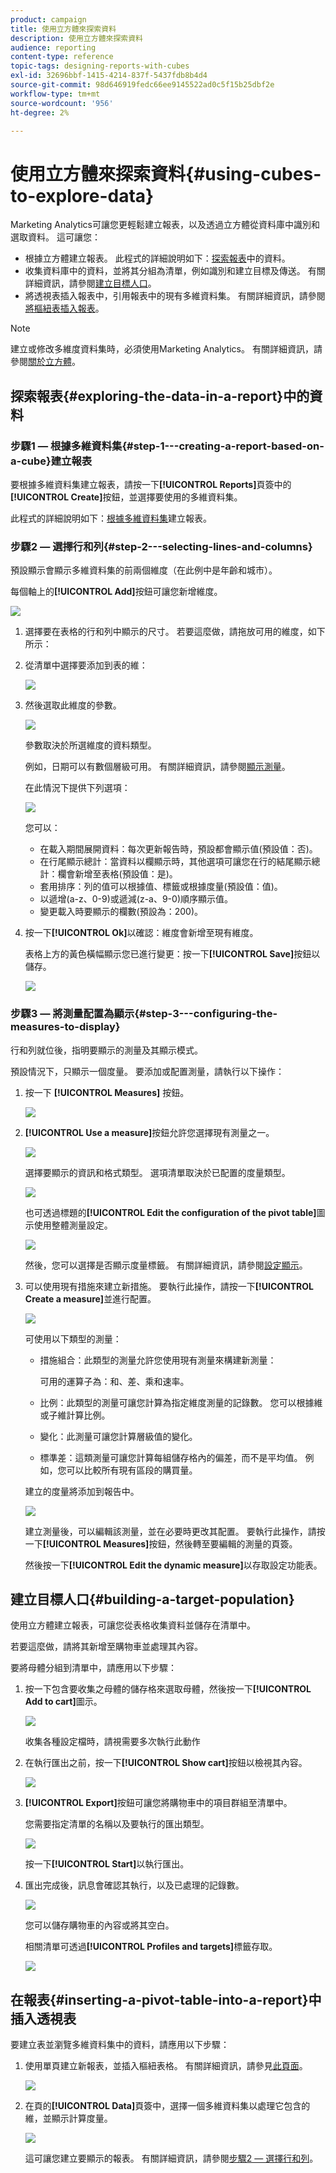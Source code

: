 ```yaml
---
product: campaign
title: 使用立方體來探索資料
description: 使用立方體來探索資料
audience: reporting
content-type: reference
topic-tags: designing-reports-with-cubes
exl-id: 32696bbf-1415-4214-837f-5437fdb8b4d4
source-git-commit: 98d646919fedc66ee9145522ad0c5f15b25dbf2e
workflow-type: tm+mt
source-wordcount: '956'
ht-degree: 2%

---
```


# 使用立方體來探索資料{#using-cubes-to-explore-data}

Marketing Analytics可讓您更輕鬆建立報表，以及透過立方體從資料庫中識別和選取資料。 這可讓您：

* 根據立方體建立報表。 此程式的詳細說明如下：[探索報表](#exploring-the-data-in-a-report)中的資料。
* 收集資料庫中的資料，並將其分組為清單，例如識別和建立目標及傳送。 有關詳細資訊，請參閱[建立目標人口](#building-a-target-population)。
* 將透視表插入報表中，引用報表中的現有多維資料集。 有關詳細資訊，請參閱[將樞紐表插入報表](#inserting-a-pivot-table-into-a-report)。

>[!NOTE]
>
>建立或修改多維度資料集時，必須使用Marketing Analytics。 有關詳細資訊，請參閱[關於立方體](../../reporting/using/about-cubes.md)。

## 探索報表{#exploring-the-data-in-a-report}中的資料

### 步驟1 — 根據多維資料集{#step-1---creating-a-report-based-on-a-cube}建立報表

要根據多維資料集建立報表，請按一下&#x200B;**[!UICONTROL Reports]**&#x200B;頁簽中的&#x200B;**[!UICONTROL Create]**&#x200B;按鈕，並選擇要使用的多維資料集。

此程式的詳細說明如下：[根據多維資料集](../../reporting/using/creating-indicators.md#creating-a-report-based-on-a-cube)建立報表。

### 步驟2 — 選擇行和列{#step-2---selecting-lines-and-columns}

預設顯示會顯示多維資料集的前兩個維度（在此例中是年齡和城市）。

每個軸上的&#x200B;**[!UICONTROL Add]**&#x200B;按鈕可讓您新增維度。

![](assets/s_advuser_cube_in_report_03.png)

1. 選擇要在表格的行和列中顯示的尺寸。 若要這麼做，請拖放可用的維度，如下所示：
1. 從清單中選擇要添加到表的維：

   ![](assets/s_advuser_cube_in_report_04.png)

1. 然後選取此維度的參數。

   ![](assets/s_advuser_cube_in_report_04b.png)

   參數取決於所選維度的資料類型。

   例如，日期可以有數個層級可用。 有關詳細資訊，請參閱[顯示測量](../../reporting/using/concepts-and-methodology.md#displaying-measures)。

   在此情況下提供下列選項：

   ![](assets/s_advuser_cube_in_report_config2.png)

   您可以：

   * 在載入期間展開資料：每次更新報告時，預設都會顯示值(預設值：否)。
   * 在行尾顯示總計：當資料以欄顯示時，其他選項可讓您在行的結尾顯示總計：欄會新增至表格(預設值：是)。
   * 套用排序：列的值可以根據值、標籤或根據度量(預設值：值)。
   * 以遞增(a-z、0-9)或遞減(z-a、9-0)順序顯示值。
   * 變更載入時要顯示的欄數(預設為：200)。

1. 按一下&#x200B;**[!UICONTROL Ok]**&#x200B;以確認：維度會新增至現有維度。

   表格上方的黃色橫幅顯示您已進行變更：按一下&#x200B;**[!UICONTROL Save]**&#x200B;按鈕以儲存。

   ![](assets/s_advuser_cube_in_report_04c.png)

### 步驟3 — 將測量配置為顯示{#step-3---configuring-the-measures-to-display}

行和列就位後，指明要顯示的測量及其顯示模式。

預設情況下，只顯示一個度量。 要添加或配置測量，請執行以下操作：

1. 按一下 **[!UICONTROL Measures]** 按鈕。

   ![](assets/s_advuser_cube_in_report_05.png)

1. **[!UICONTROL Use a measure]**&#x200B;按鈕允許您選擇現有測量之一。

   ![](assets/s_advuser_cube_in_report_08.png)

   選擇要顯示的資訊和格式類型。 選項清單取決於已配置的度量類型。

   ![](assets/s_advuser_cube_in_report_09.png)

   也可透過標題的&#x200B;**[!UICONTROL Edit the configuration of the pivot table]**&#x200B;圖示使用整體測量設定。

   ![](assets/s_advuser_cube_in_report_config_02.png)

   然後，您可以選擇是否顯示度量標籤。 有關詳細資訊，請參閱[設定顯示](../../reporting/using/concepts-and-methodology.md#configuring-the-display)。

1. 可以使用現有措施來建立新措施。 要執行此操作，請按一下&#x200B;**[!UICONTROL Create a measure]**&#x200B;並進行配置。

   ![](assets/s_advuser_cube_in_report_config_02a.png)

   可使用以下類型的測量：

   * 措施組合：此類型的測量允許您使用現有測量來構建新測量：

      可用的運算子為：和、差、乘和速率。

   * 比例：此類型的測量可讓您計算為指定維度測量的記錄數。 您可以根據維或子維計算比例。
   * 變化：此測量可讓您計算層級值的變化。
   * 標準差：這類測量可讓您計算每組儲存格內的偏差，而不是平均值。 例如，您可以比較所有現有區段的購買量。

   建立的度量將添加到報告中。

   ![](assets/s_advuser_cube_in_report_config_02b.png)

   建立測量後，可以編輯該測量，並在必要時更改其配置。 要執行此操作，請按一下&#x200B;**[!UICONTROL Measures]**&#x200B;按鈕，然後轉至要編輯的測量的頁簽。

   然後按一下&#x200B;**[!UICONTROL Edit the dynamic measure]**&#x200B;以存取設定功能表。

## 建立目標人口{#building-a-target-population}

使用立方體建立報表，可讓您從表格收集資料並儲存在清單中。

若要這麼做，請將其新增至購物車並處理其內容。

要將母體分組到清單中，請應用以下步驟：

1. 按一下包含要收集之母體的儲存格來選取母體，然後按一下&#x200B;**[!UICONTROL Add to cart]**&#x200B;圖示。

   ![](assets/s_advuser_cube_in_report_config_02c.png)

   收集各種設定檔時，請視需要多次執行此動作

1. 在執行匯出之前，按一下&#x200B;**[!UICONTROL Show cart]**&#x200B;按鈕以檢視其內容。

   ![](assets/s_advuser_cube_in_report_config_02d.png)

1. **[!UICONTROL Export]**&#x200B;按鈕可讓您將購物車中的項目群組至清單中。

   您需要指定清單的名稱以及要執行的匯出類型。

   ![](assets/s-advuser_cube_in_report_config_02e.png)

   按一下&#x200B;**[!UICONTROL Start]**&#x200B;以執行匯出。

1. 匯出完成後，訊息會確認其執行，以及已處理的記錄數。

   ![](assets/s_advuser_cube_in_report_config_02f.png)

   您可以儲存購物車的內容或將其空白。

   相關清單可透過&#x200B;**[!UICONTROL Profiles and targets]**&#x200B;標籤存取。

   ![](assets/s_advuser_cube_in_report_config_02g.png)

## 在報表{#inserting-a-pivot-table-into-a-report}中插入透視表

要建立表並瀏覽多維資料集中的資料，請應用以下步驟：

1. 使用單頁建立新報表，並插入樞紐表格。 有關詳細資訊，請參見[此頁面](../../reporting/using/creating-a-table.md#creating-a-breakdown-or-pivot-table)。

   ![](assets/s_advuser_cube_in_report_01.png)

1. 在頁的&#x200B;**[!UICONTROL Data]**&#x200B;頁簽中，選擇一個多維資料集以處理它包含的維，並顯示計算度量。

   ![](assets/s_advuser_cube_in_report_02.png)

   這可讓您建立要顯示的報表。 有關詳細資訊，請參閱[步驟2 — 選擇行和列](#step-2---selecting-lines-and-columns)。
